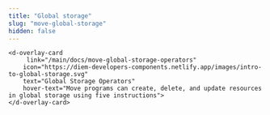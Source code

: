 ```yaml
---
title: "Global storage"
slug: "move-global-storage"
hidden: false
---
```

<d-grid cols="2">
    <d-overlay-card 
        link="/main/docs/move-global-storage-structure"
        icon="https://diem-developers-components.netlify.app/images/intro-to-global-storage.svg"
        text="Global Storage Structure"
        hover-text="The purpose of Move programs is to read from and write to a persistent global storage">
    </d-overlay-card>
    
    <d-overlay-card 
         link="/main/docs/move-global-storage-operators"
        icon="https://diem-developers-components.netlify.app/images/intro-to-global-storage.svg"
        text="Global Storage Operators"
        hover-text="Move programs can create, delete, and update resources in global storage using five instructions">
    </d-overlay-card>
</d-grid>